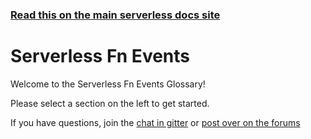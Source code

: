 <!--
title: Serverless - Fn - Events
menuText: Fn Events 
layout: Doc
-->

<!-- DOCS-SITE-LINK:START automatically generated  -->
### [Read this on the main serverless docs site](https://www.serverless.com/framework/docs/providers/fn/events/)
<!-- DOCS-SITE-LINK:END -->

# Serverless Fn Events

Welcome to the Serverless Fn Events Glossary!

Please select a section on the left to get started.

If you have questions, join the [chat in gitter](https://gitter.im/serverless/serverless) or [post over on the forums](http://forum.serverless.com/)

